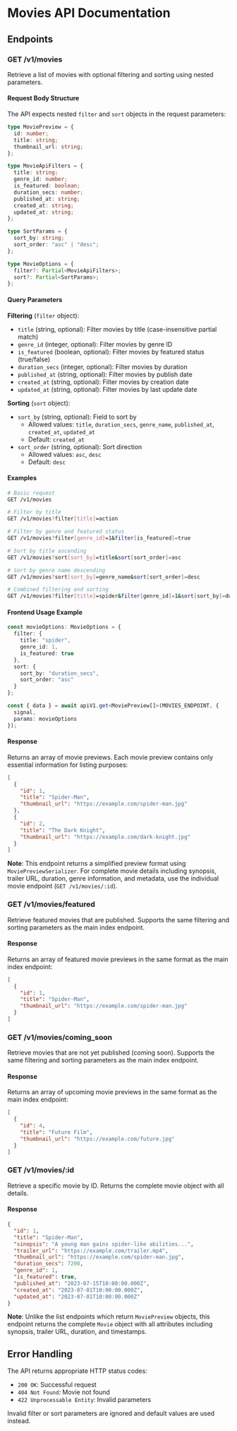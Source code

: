 # Movies API Documentation

## Endpoints

### GET /v1/movies

Retrieve a list of movies with optional filtering and sorting using nested parameters.

#### Request Body Structure

The API expects nested `filter` and `sort` objects in the request parameters:

```typescript
type MoviePreview = {
  id: number;
  title: string;
  thumbnail_url: string;
};

type MovieApiFilters = {
  title: string;
  genre_id: number;
  is_featured: boolean;
  duration_secs: number;
  published_at: string;
  created_at: string;
  updated_at: string;
};

type SortParams = {
  sort_by: string;
  sort_order: "asc" | "desc";
};

type MovieOptions = {
  filter?: Partial<MovieApiFilters>;
  sort?: Partial<SortParams>;
};
```

#### Query Parameters

**Filtering** (`filter` object):
- `title` (string, optional): Filter movies by title (case-insensitive partial match)
- `genre_id` (integer, optional): Filter movies by genre ID
- `is_featured` (boolean, optional): Filter movies by featured status (true/false)
- `duration_secs` (integer, optional): Filter movies by duration
- `published_at` (string, optional): Filter movies by publish date
- `created_at` (string, optional): Filter movies by creation date
- `updated_at` (string, optional): Filter movies by last update date

**Sorting** (`sort` object):
- `sort_by` (string, optional): Field to sort by
  - Allowed values: `title`, `duration_secs`, `genre_name`, `published_at`, `created_at`, `updated_at`
  - Default: `created_at`
- `sort_order` (string, optional): Sort direction
  - Allowed values: `asc`, `desc`
  - Default: `desc`

#### Examples

```bash
# Basic request
GET /v1/movies

# Filter by title
GET /v1/movies?filter[title]=action

# Filter by genre and featured status
GET /v1/movies?filter[genre_id]=1&filter[is_featured]=true

# Sort by title ascending
GET /v1/movies?sort[sort_by]=title&sort[sort_order]=asc

# Sort by genre name descending
GET /v1/movies?sort[sort_by]=genre_name&sort[sort_order]=desc

# Combined filtering and sorting
GET /v1/movies?filter[title]=spider&filter[genre_id]=1&sort[sort_by]=duration_secs&sort[sort_order]=asc
```

#### Frontend Usage Example

```typescript
const movieOptions: MovieOptions = {
  filter: {
    title: "spider",
    genre_id: 1,
    is_featured: true
  },
  sort: {
    sort_by: "duration_secs",
    sort_order: "asc"
  }
};

const { data } = await apiV1.get<MoviePreview[]>(MOVIES_ENDPOINT, {
  signal,
  params: movieOptions
});
```

#### Response

Returns an array of movie previews. Each movie preview contains only essential information for listing purposes:

```json
[
  {
    "id": 1,
    "title": "Spider-Man",
    "thumbnail_url": "https://example.com/spider-man.jpg"
  },
  {
    "id": 2,
    "title": "The Dark Knight", 
    "thumbnail_url": "https://example.com/dark-knight.jpg"
  }
]
```

**Note**: This endpoint returns a simplified preview format using `MoviePreviewSerializer`. For complete movie details including synopsis, trailer URL, duration, genre information, and metadata, use the individual movie endpoint (`GET /v1/movies/:id`).

### GET /v1/movies/featured

Retrieve featured movies that are published. Supports the same filtering and sorting parameters as the main index endpoint.

#### Response

Returns an array of featured movie previews in the same format as the main index endpoint:

```json
[
  {
    "id": 1,
    "title": "Spider-Man",
    "thumbnail_url": "https://example.com/spider-man.jpg"
  }
]
```

### GET /v1/movies/coming_soon

Retrieve movies that are not yet published (coming soon). Supports the same filtering and sorting parameters as the main index endpoint.

#### Response

Returns an array of upcoming movie previews in the same format as the main index endpoint:

```json
[
  {
    "id": 4,
    "title": "Future Film",
    "thumbnail_url": "https://example.com/future.jpg"
  }
]
```

### GET /v1/movies/:id

Retrieve a specific movie by ID. Returns the complete movie object with all details.

#### Response

```json
{
  "id": 1,
  "title": "Spider-Man",
  "sinopsis": "A young man gains spider-like abilities...",
  "trailer_url": "https://example.com/trailer.mp4",
  "thumbnail_url": "https://example.com/spider-man.jpg",
  "duration_secs": 7200,
  "genre_id": 1,
  "is_featured": true,
  "published_at": "2023-07-15T10:00:00.000Z",
  "created_at": "2023-07-01T10:00:00.000Z",
  "updated_at": "2023-07-01T10:00:00.000Z"
}
```

**Note**: Unlike the list endpoints which return `MoviePreview` objects, this endpoint returns the complete `Movie` object with all attributes including synopsis, trailer URL, duration, and timestamps.

## Error Handling

The API returns appropriate HTTP status codes:

- `200 OK`: Successful request
- `404 Not Found`: Movie not found
- `422 Unprocessable Entity`: Invalid parameters

Invalid filter or sort parameters are ignored and default values are used instead.
